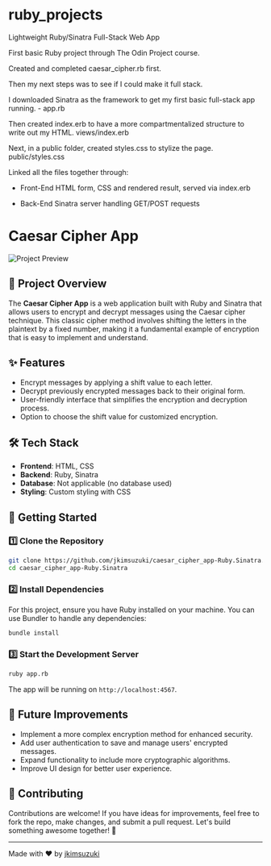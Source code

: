 # ruby_projects
Lightweight Ruby/Sinatra Full-Stack Web App

First basic Ruby project through The Odin Project course. 

Created and completed caesar_cipher.rb first.

Then my next steps was to see if I could make it full stack.

I downloaded Sinatra as the framework to get my first basic full-stack app running. - app.rb

Then created index.erb to have a more compartmentalized structure to write out my HTML. views/index.erb

Next, in a public folder, created styles.css to stylize the page. public/styles.css

Linked all the files together through: 

  - Front-End HTML form, CSS and rendered result, served via index.erb

  - Back-End Sinatra server handling GET/POST requests

# Caesar Cipher App


![Project Preview](./caesar_cipher.png) <!-- Replace with an actual image path or URL -->


## 📖 Project Overview


The **Caesar Cipher App** is a web application built with Ruby and Sinatra that allows users to encrypt and decrypt messages using the Caesar cipher technique. This classic cipher method involves shifting the letters in the plaintext by a fixed number, making it a fundamental example of encryption that is easy to implement and understand.


## ✨ Features


- Encrypt messages by applying a shift value to each letter.
- Decrypt previously encrypted messages back to their original form.
- User-friendly interface that simplifies the encryption and decryption process.
- Option to choose the shift value for customized encryption.


## 🛠️ Tech Stack


- **Frontend**: HTML, CSS
- **Backend**: Ruby, Sinatra
- **Database**: Not applicable (no database used)
- **Styling**: Custom styling with CSS


## 🚀 Getting Started


### 1️⃣ Clone the Repository


```sh
git clone https://github.com/jkimsuzuki/caesar_cipher_app-Ruby.Sinatra.git
cd caesar_cipher_app-Ruby.Sinatra
```


### 2️⃣ Install Dependencies


For this project, ensure you have Ruby installed on your machine. You can use Bundler to handle any dependencies:


```sh
bundle install
```


### 3️⃣ Start the Development Server


```sh
ruby app.rb
```


The app will be running on `http://localhost:4567`.


## 🔮 Future Improvements


- Implement a more complex encryption method for enhanced security.
- Add user authentication to save and manage users' encrypted messages.
- Expand functionality to include more cryptographic algorithms.
- Improve UI design for better user experience.


## 🤝 Contributing


Contributions are welcome! If you have ideas for improvements, feel free to fork the repo, make changes, and submit a pull request. Let's build something awesome together! 🚀


---


Made with ❤️ by [jkimsuzuki](https://github.com/jkimsuzuki)


